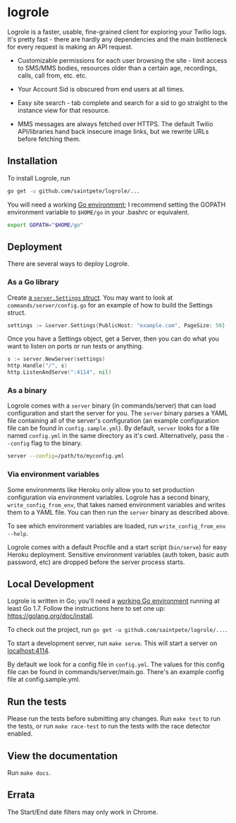 # logrole

Logrole is a faster, usable, fine-grained client for exploring your Twilio
logs. It's pretty fast - there are hardly any dependencies and the main
bottleneck for every request is making an API request.

- Customizable permissions for each user browsing the site - limit access to
SMS/MMS bodies, resources older than a certain age, recordings, calls, call
from, etc. etc.

- Your Account Sid is obscured from end users at all times.

- Easy site search - tab complete and search for a sid to go straight to the
  instance view for that resource.

- MMS messages are always fetched over HTTPS. The default Twilio API/libraries
hand back insecure image links, but we rewrite URLs before fetching them.

## Installation

To install Logrole, run

```bash
go get -u github.com/saintpete/logrole/...
```

You will need a working [Go environment][go-env]; I recommend setting the
GOPATH environment variable to `$HOME/go` in your .bashrc or equivalent.

```bash
export GOPATH="$HOME/go"
```

## Deployment

There are several ways to deploy Logrole.

### As a Go library

Create [a `server.Settings` struct][settings-godoc]. You may want to look at
`commands/server/config.go` for an example of how to build the Settings struct.

```go
settings := &server.Settings{PublicHost: "example.com", PageSize: 50}
```

Once you have a Settings object, get a Server, then you can do what you want to
listen on ports or run tests or anything.

```go
s := server.NewServer(settings)
http.Handle("/", s)
http.ListenAndServe(":4114", nil)
```

### As a binary

Logrole comes with a `server` binary (in commands/server) that can load
configuration and start the server for you. The `server` binary parses a YAML
file containing all of the server's configuration (an example configuration
file can be found in `config.sample.yml`). By default, `server` looks for a
file named `config.yml` in the same directory as it's cwd. Alternatively, pass
the `--config` flag to the binary.

```bash
server --config=/path/to/myconfig.yml
```

### Via environment variables

Some environments like Heroku only allow you to set production
configuration via environment variables. Logrole has a second binary,
`write_config_from_env`, that takes named environment variables and writes them
to a YAML file. You can then run the `server` binary as described above.

To see which environment variables are loaded, run `write_config_from_env
--help`.

Logrole comes with a default Procfile and a start script (`bin/serve`) for easy
Heroku deployment. Sensitive environment variables (auth token, basic auth
password, etc) are dropped before the server process starts.

[settings-godoc]: https://godoc.org/github.com/saintpete/logrole/server/#Settings

## Local Development

Logrole is written in Go; you'll need a [working Go environment][go-env]
running at least Go 1.7. Follow the instructions here to set one up:
https://golang.org/doc/install.

[go-env]: https://golang.org/doc/install

To check out the project, run `go get -u github.com/saintpete/logrole/...`.

To start a development server, run `make serve`. This will start a server on
[localhost:4114](http://localhost:4114).

By default we look for a config file in `config.yml`. The values for this
config file can be found in commands/server/main.go. There's an example config
file at config.sample.yml.

## Run the tests

Please run the tests before submitting any changes. Run `make test` to run the
tests, or run `make race-test` to run the tests with the race detector enabled.

## View the documentation

Run `make docs`.

## Errata

The Start/End date filters may only work in Chrome.

